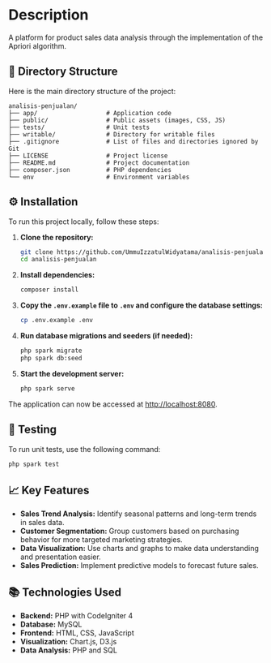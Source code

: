 
# Description

A platform for product sales data analysis through the implementation of the Apriori algorithm.

## 📁 Directory Structure

Here is the main directory structure of the project:

```
analisis-penjualan/
├── app/                   # Application code
├── public/                # Public assets (images, CSS, JS)
├── tests/                 # Unit tests
├── writable/              # Directory for writable files
├── .gitignore             # List of files and directories ignored by Git
├── LICENSE                # Project license
├── README.md              # Project documentation
├── composer.json          # PHP dependencies
└── env                    # Environment variables
```

## ⚙️ Installation

To run this project locally, follow these steps:

1. **Clone the repository:**

   ```bash
   git clone https://github.com/UmmuIzzatulWidyatama/analisis-penjualan.git
   cd analisis-penjualan
   ```

2. **Install dependencies:**

   ```bash
   composer install
   ```

3. **Copy the `.env.example` file to `.env` and configure the database settings:**

   ```bash
   cp .env.example .env
   ```

4. **Run database migrations and seeders (if needed):**

   ```bash
   php spark migrate
   php spark db:seed
   ```

5. **Start the development server:**

   ```bash
   php spark serve
   ```

The application can now be accessed at [http://localhost:8080](http://localhost:8080).

## 🧪 Testing

To run unit tests, use the following command:

```bash
php spark test
```

## 📈 Key Features

- **Sales Trend Analysis:** Identify seasonal patterns and long-term trends in sales data.
- **Customer Segmentation:** Group customers based on purchasing behavior for more targeted marketing strategies.
- **Data Visualization:** Use charts and graphs to make data understanding and presentation easier.
- **Sales Prediction:** Implement predictive models to forecast future sales.

## 📚 Technologies Used

- **Backend:** PHP with CodeIgniter 4
- **Database:** MySQL
- **Frontend:** HTML, CSS, JavaScript
- **Visualization:** Chart.js, D3.js
- **Data Analysis:** PHP and SQL

